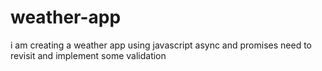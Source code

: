 # weather-app
i am creating a weather app using javascript async and promises
need to revisit and implement some validation